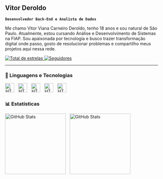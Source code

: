 ## Vitor Deroldo

**`Desenvolvedor Back-End e Analista de Dados`**

Me chamo Vitor Viana Carneiro Deroldo, tenho 18 anos e sou natural de São Paulo. Atualmente, estou cursando Análise e Desenvolvimento de Sistemas na FIAP. Sou apaixonada por tecnologia e busco trazer transformação digital onde passo, gosto de resolucionar problemas e compartilho meus projetos aqui nessa rede.

<p align="left">
    <a href="https://github.com/vderoldo7?tab=repositories&sort=stargazers">
        <img 
            alt="Total de estrelas" 
            title="Total de estrelas GitHub" 
            src="https://custom-icon-badges.demolab.com/github/stars/vderoldo7?color=55960c&style=for-the-badge&labelColor=488207&logo=star&label=estrelas"
        />
    </a>
    <a href="https://github.com/vderoldo7?tab=followers">
        <img 
            alt="Seguidores" 
            title="Me siga no GitHub" 
            src="https://custom-icon-badges.demolab.com/github/followers/vderoldo7?color=236ad3&labelColor=1155ba&style=for-the-badge&logo=github&label=Seguidores&logoColor=white"
        />
    </a>
</p>

---

### 🤖 Linguagens e Tecnologias  
<img 
  align="left" 
  alt="HTML"
  title="HTML" 
  width="30px" 
  style="padding-right: 10px;" 
  src="https://cdn.jsdelivr.net/gh/devicons/devicon@latest/icons/azuresqldatabase/azuresqldatabase-original.svg" />
<img 
  align="left" 
  alt="HTML"
  title="HTML" 
  width="30px" 
  style="padding-right: 10px;" 
  src="https://cdn.jsdelivr.net/gh/devicons/devicon@latest/icons/java/java-original.svg" />
<img 
  align="left" 
  alt="HTML"
  title="HTML" 
  width="30px" 
  style="padding-right: 10px;" 
  src="https://cdn.jsdelivr.net/gh/devicons/devicon@latest/icons/python/python-original.svg" />
 <img 
  align="left" 
  alt="HTML"
  title="HTML" 
  width="30px" 
  style="padding-right: 10px;"
  src="https://cdn.jsdelivr.net/gh/devicons/devicon@latest/icons/mysql/mysql-original-wordmark.svg" />
  <img 
  align="left" 
  alt="HTML"
  title="HTML" 
  width="30px" 
  style="padding-right: 10px;"
  src="https://cdn.jsdelivr.net/gh/devicons/devicon@latest/icons/sqldeveloper/sqldeveloper-original.svg" />
  
<br/>
<br/>

### 📊 Estatísticas

<p>
  <img 
    align="left" 
    alt="GitHub Stats" 
    height="200" 
    style="padding-right: 10px;" 
    src="https://github-readme-stats.vercel.app/api?username=vderoldo7&show_icons=true&theme=tokyonight&include_all_commits=true&locale=pt-br" 
  />

<img 
      align="left" 
      alt="GitHub Stats" 
      height="200" 
      src="https://github-readme-stats.vercel.app/api/top-langs/?username=vderoldo7&theme=tokyonight&layout=compact&custom_title=Tecnologias&langs_count=9" 
  />

</p>
